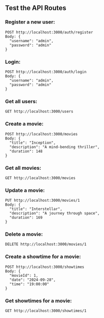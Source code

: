 ## Test the API Routes

### Register a new user:
```
POST http://localhost:3000/auth/register
Body: {
  "username": "admin",
  "password": "admin"
}
```

### Login:
```
POST http://localhost:3000/auth/login
Body: {
  "username": "admin",
  "password": "admin"
}
```

### Get all users:
```
GET http://localhost:3000/users
```

### Create a movie:
```
POST http://localhost:3000/movies
Body: {
  "title": "Inception",
  "description": "A mind-bending thriller",
  "duration": 148
}
```

### Get all movies:
```
GET http://localhost:3000/movies
```

### Update a movie:
```
PUT http://localhost:3000/movies/1
Body: {
  "title": "Interstellar",
  "description": "A journey through space",
  "duration": 169
}
```

### Delete a movie:
```
DELETE http://localhost:3000/movies/1
```

### Create a showtime for a movie:
```
POST http://localhost:3000/showtimes
Body: {
  "movieId": 1,
  "date": "2024-09-28",
  "time": "19:00:00"
}
```

### Get showtimes for a movie:
```
GET http://localhost:3000/showtimes/1
```